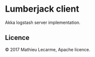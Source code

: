 Lumberjack client
=================

Akka logstash server implementation.

Licence
-------

© 2017 Mathieu Lecarme, Apache licence.
